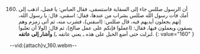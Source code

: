 160. أن الرسول صللس جاء إلى السقاية فاستسقى، فقال العباس: يا فضل، اذهب إلى أمك فأت رسول الله صللس بشراب من عندها، فقال: اسقني، قال: يا رسول الله، إنهم يجعلون أيديهم فيه، قال صللس: (اسقني)، فشرب منه، ثم أتى زمزم وهم يسقون ويعملون فيها، فقال: (اعملوا فإنكم على عمل صالح)، ثم قال: (لولا أن تغلبوا لنزلت حتى أضع الحبل على هذه ـ يعني عاتقه ـ) **وأشار إلى عاتقه**.
{: value="160" }

--vid:{attach}v_160.webm--
